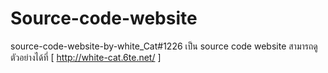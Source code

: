 # Source-code-website
source-code-website-by-white_Cat#1226
เป็น source code website สามารถดูตัวอย่างได้ที่ [ http://white-cat.6te.net/ ]
